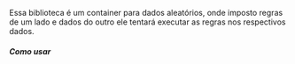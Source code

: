 Essa biblioteca é um container para dados aleatórios, onde imposto regras de um lado e dados do outro ele tentará executar as regras nos respectivos dados.

##### Como usar
````